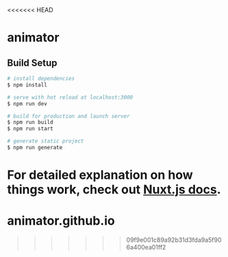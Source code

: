 <<<<<<< HEAD
# animator

## Build Setup

```bash
# install dependencies
$ npm install

# serve with hot reload at localhost:3000
$ npm run dev

# build for production and launch server
$ npm run build
$ npm run start

# generate static project
$ npm run generate
```

For detailed explanation on how things work, check out [Nuxt.js docs](https://nuxtjs.org).
=======
# animator.github.io
>>>>>>> 09f9e001c89a92b31d3fda9a5f906a400ea01ff2
